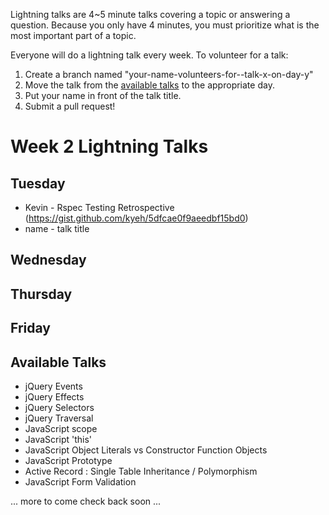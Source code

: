 Lightning talks are 4~5 minute talks covering a topic or answering a question.
Because you only have 4 minutes, you must prioritize what is the most important
part of a topic.

Everyone will do a lightning talk every week. To volunteer for a talk:

1. Create a branch named "your-name-volunteers-for--talk-x-on-day-y"
2. Move the talk from the [available talks](#availabl-talks) to the appropriate
   day.
3. Put your name in front of the talk title.
4. Submit a pull request!


# Week 2 Lightning Talks

## Tuesday
* Kevin - Rspec Testing Retrospective (https://gist.github.com/kyeh/5dfcae0f9aeedbf15bd0)
* name - talk title

## Wednesday

## Thursday

## Friday

## Available Talks

* jQuery Events
* jQuery Effects
* jQuery Selectors
* jQuery Traversal
* JavaScript scope
* JavaScript 'this'
* JavaScript Object Literals vs Constructor Function Objects
* JavaScript Prototype
* Active Record : Single Table Inheritance / Polymorphism
* JavaScript Form Validation

... more to come check back soon ...


